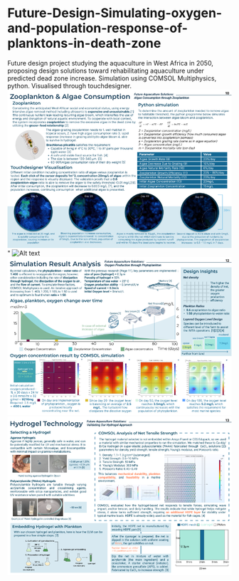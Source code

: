 # Future-Design-Simulating-oxygen-and-population-response-of-planktons-in-death-zone
Future design project studying the aquaculture in West Africa in 2050, proposing design solutions toward rehabilitating aquaculture under predicted dead zone increase. Simulation using COMSOL Multiphysics, python. Visualised through touchdesigner. 
![Alt text](/Images/Zooplankton&Algae.png)"
![Alt text](/Images/Phytoplankton&Oxygen.png)
![Alt text](/Images/Oxygenconcentration.png)
![Alt text](/Images/HydrogelSimulation.png)
